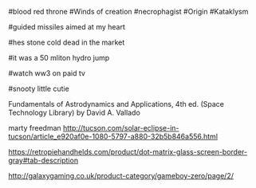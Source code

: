 #blood red throne
#Winds of creation
#necrophagist
#Origin 
#Kataklysm

#guided missiles aimed at my heart

#hes stone cold dead in the market 

#it was a 50 mliton hydro jump

#watch ww3 on paid tv

#snooty little cutie

Fundamentals of Astrodynamics and Applications, 4th ed. (Space Technology Library) by David A. Vallado 

marty freedman
http://tucson.com/solar-eclipse-in-tucson/article_e920af0e-1080-5797-a880-32b5b846a556.html


https://retropiehandhelds.com/product/dot-matrix-glass-screen-border-gray#tab-description

http://galaxygaming.co.uk/product-category/gameboy-zero/page/2/
